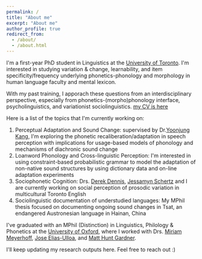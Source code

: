 ```yaml
---
permalink: /
title: "About me"
excerpt: "About me"
author_profile: true
redirect_from: 
  - /about/
  - /about.html
---
```


I'm a first-year PhD student in Linguistics at the [University of Toronto](https://www.linguistics.utoronto.ca). I'm interested in studying variation & change, learnability, and item specificity/frequency underlying phonetics-phonology and morphology in human language faculty and mental lexicon. 

With my past training, I apporach these questions from an interdisciplinary perspective, especially from phonetics-(morpho)phonology interface, psycholinguistics, and variationist sociolinguistics. [my CV is here](https://drive.google.com/file/d/1W7Tu_o_kVpxBblMywxOP27UgWudizcA_/view?usp=sharing)

Here is a list of the topics that I'm currently working on:
1. Perceptual Adaptation and Sound Change: supervised by Dr.[Yoonjung Kang](https://www.yoonjungkang.com/), I'm exploring the phonetic recaliberation/adaptation in speech perception with implications for usage-based models of phonology and mechanisms of diachronic sound change
2. Loanword Phonology and Cross-linguistic Perception: I'm interested in using constraint-based probabilistic grammar to model the adaptation of non-native sound structures by using dictionary data and on-line adaptation experiments 
3. Sociophonetic Cognition: Drs. [Derek Dennis](https://www.utm.utoronto.ca/language-studies/people/derek-denis), [Jessamyn Schertz](http://individual.utoronto.ca/jschertz/index.shtml) and I are currently working on social perception of prosodic variation in multicultural Toronto English
4. Sociolinguistic documentation of understudied languages: My MPhil thesis focused on documenting ongoing sound changes in Tsat, an endangered Austronesian language in Hainan, China

I've graduated with an MPhil (Distinction) in Linguistics, Philology & Phonetics at the [University of Oxford](https://www.ling-phil.ox.ac.uk), where I worked with Drs. [Miriam Meyerhoff](https://www.asc.ox.ac.uk/person/professor-miriam-meyerhoff),  [Jose Elias-Ulloa](https://www.ling-phil.ox.ac.uk/people/jose-elias-ulloa), and [Matt Hunt Gardner](https://www.matthuntgardner.com). 

I'll keep updating my research outputs here. Feel free to reach out :)  

